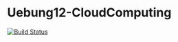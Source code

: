 # Uebung12-CloudComputing

[![Build Status](https://cloud.drone.io/api/badges/thekellner/Uebung12-CloudComputing/status.svg)](https://cloud.drone.io/thekellner/Uebung12-CloudComputing)
